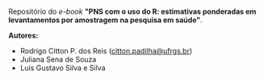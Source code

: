 Repositório do *e-book* **"PNS com o uso do R: estimativas ponderadas em levantamentos por amostragem na pesquisa em saúde"**.

**Autores:**

- Rodrigo Citton P. dos Reis (citton.padilha@ufrgs.br)
- Juliana Sena de Souza
- Luís Gustavo Silva e Silva
